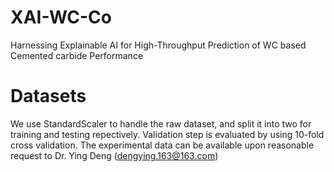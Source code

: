 # XAI-WC-Co
Harnessing Explainable AI for High-Throughput Prediction of WC based Cemented carbide Performance

# Datasets
We use StandardScaler to handle the raw dataset, and split it into two for training and testing repectively. Validation step is evaluated by using 10-fold cross validation. The experimental data can be available upon reasonable request to Dr. Ying Deng (dengying.163@163.com)
